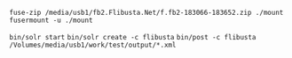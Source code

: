 `fuse-zip /media/usb1/fb2.Flibusta.Net/f.fb2-183066-183652.zip ./mount`
`fusermount -u ./mount`

`bin/solr start`
`bin/solr create -c flibusta`
`bin/post -c flibusta /Volumes/media/usb1/work/test/output/*.xml`

